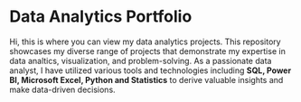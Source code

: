 # Data Analytics Portfolio
Hi, this is where you can view my data analytics projects. This repository showcases my diverse range of projects that demonstrate my expertise in data analtics, visualization, and problem-solving. As a passionate data analyst, I have utilized various tools and technologies including **SQL, Power BI, Microsoft Excel, Python and Statistics**  to derive valuable insights and make data-driven decisions.
